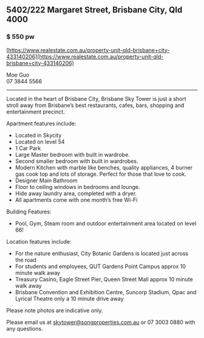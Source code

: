 ## 5402/222 Margaret Street, Brisbane City, Qld 4000

### $ 550 pw  

[https://www.realestate.com.au/property-unit-qld-brisbane+city-433140206](https://www.realestate.com.au/property-unit-qld-brisbane+city-433140206)

Moe Guo  
07 3844 5566

***

Located in the heart of Brisbane City, Brisbane Sky Tower is just a short stroll away from Brisbane’s best restaurants, cafes, bars, shopping and entertainment precinct.  
  
Apartment features include:  
- Located in Skycity  
- Located on level 54  
- 1 Car Park  
- Large Master bedroom with built in wardrobe.  
- Second smaller bedroom with built in wardrobes.  
- Modern Kitchen with marble like benches, quality appliances, 4 burner gas cook top and lots of storage. Perfect for those that love to cook.  
- Designer Main Bathroom  
- Floor to ceiling windows in bedrooms and lounge.  
- Hide away laundry area, completed with a dryer.  
- All apartments come with one month’s free Wi-Fi  
  
Building Features:  
- Pool, Gym, Steam room and outdoor entertainment area located on level 66!  
  
Location features include:  
- For the nature enthusiast, City Botanic Gardens is located just across the road  
- For students and employees, QUT Gardens Point Campus approx 10 minute walk away  
- Treasury Casino, Eagle Street Pier, Queen Street Mall approx 10 minute walk away  
- Brisbane Convention and Exhibition Centre, Suncorp Stadium, Qpac and Lyrical Theatre only a 10 minute drive away  
  
Please note photos are indicative only.  
  
Please email us at skytower@songproperties.com.au or 07 3003 0880 with any questions.